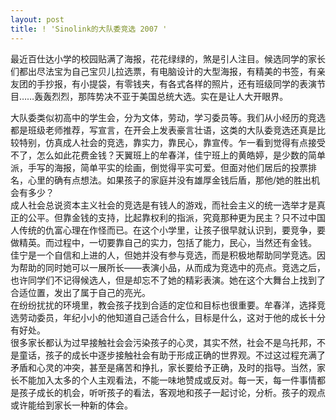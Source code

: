 ```yaml
---
layout: post
title: ! 'Sinolink的大队委竞选 2007 '
---
```


<p>最近百仕达小学的校园贴满了海报，花花绿绿的，煞是引人注目。候选同学的家长们都出尽法宝为自己宝贝儿拉选票，有电脑设计的大型海报，有精美的书签，有亲友团的手抄报，有小提袋，有零钱夹，有各式各样的照片，还有班级同学的表演节目……轰轰烈烈，那阵势决不亚于美国总统大选。实在是让人大开眼界。</p>
<p>大队委类似初高中的学生会，分为文体，劳动，学习委员等。我们从小经历的竞选都是班级老师推荐，写宣言，在开会上发表豪言壮语，这类的大队委竞选还真是比较特别，仿真成人社会的竞选，靠实力，靠民心，靠宣传。乍一看到觉得有点接受不了，怎么如此花费金钱？天翼班上的牟春洋，佳宁班上的黄皓婷，是少数的简单派，手写的海报，简单平实的绘画，倒觉得平实可爱。但面对他们居后的投票排名，心里的确有点想法。如果孩子的家庭并没有雄厚金钱后盾，那他/她的胜出机会有多少？<br />
成人社会总说资本主义社会的竞选是有钱人的游戏，而社会主义的统一选举才是真正的公平。但靠金钱的支持，比起靠权利的指派，究竟那种更为民主？只不过中国人传统的仇富心理在作怪而已。在这个小学里，让孩子很早就认识到，要竞争，要做精英。而过程中，一切要靠自己的实力，包括了能力，民心，当然还有金钱。<br />
佳宁是一个自信和上进的人，但她并没有参与竞选，而是积极地帮助同学竞选。因为帮助的同时她可以一展所长——表演小品，从而成为竞选中的亮点。竞选之后，也许同学们不记得候选人，但是却忘不了她的精彩表演。她在这个大舞台上找到了合适位置，发出了属于自己的亮光。<br />
在纷纷扰扰的环境里，教会孩子找到合适的定位和目标也很重要。牟春洋，选择竞选劳动委员，年纪小小的他知道自己适合什么，目标是什么，这对于他的成长十分有好处。<br />
很多家长都认为过早接触社会会污染孩子的心灵，其实不然，社会不是乌托邦，不是童话，孩子的成长中逐步接触社会有助于形成正确的世界观。不过这过程充满了矛盾和心灵的冲突，甚至是痛苦和挣扎，家长要给予正确，及时的指导。当然，家长不能加入太多的个人主观看法，不能一味地赞成或反对。每一天，每一件事情都是孩子成长的机会，听听孩子的看法，客观地和孩子一起讨论，分析。孩子的观点或许能给到家长一种新的体会。</p>
